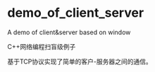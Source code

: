 # demo_of_client_server
A demo of client&server based on window

C++网络编程扫盲级例子

基于TCP协议实现了简单的客户-服务器之间的通信。
